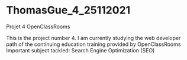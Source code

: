 # ThomasGue_4_25112021
Projet 4 OpenClassRooms

This is the project number 4. I am currently studying the web developer path of the continuing education training provided by OpenClassRooms
Important subject tackled: Search Engine Optimization (SEO)
